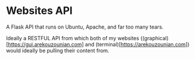 # Websites API

A Flask API that runs on Ubuntu, Apache, and far too many tears.

Ideally a RESTFUL API from which both of my websites ((graphical)[https://gui.arekouzounian.com] and (terminal)[https://arekouzounian.com]) would ideally be pulling their content from. 


